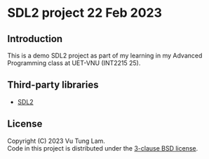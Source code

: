 # SDL2 project 22 Feb 2023

## Introduction
This is a demo SDL2 project as part of my learning in my Advanced Programming
class at UET-VNU (INT2215 25).

## Third-party libraries
 - [SDL2](README-SDL.txt)

## License
Copyright (C) 2023 Vu Tung Lam.  
Code in this project is distributed under the [3-clause BSD license](LICENSE.txt).
